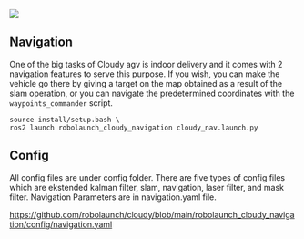 ![](https://automaticaddison.com/wp-content/uploads/2021/09/4-launch-basic-mobile-robot-v5-2.jpg)

## Navigation

One of the big tasks of Cloudy agv is indoor delivery and it comes with 2 navigation features to serve this purpose. If you wish, you can make the vehicle go there by giving a target on the map obtained as a result of the slam operation, or you can navigate the predetermined coordinates with the `waypoints_commander` script.





    source install/setup.bash \
    ros2 launch robolaunch_cloudy_navigation cloudy_nav.launch.py

## Config

All config files are under config folder. There are five types of config files which are ekstended kalman filter, slam, navigation, laser filter, and mask filter.
Navigation Parameters are in navigation.yaml file.

https://github.com/robolaunch/cloudy/blob/main/robolaunch_cloudy_navigation/config/navigation.yaml
